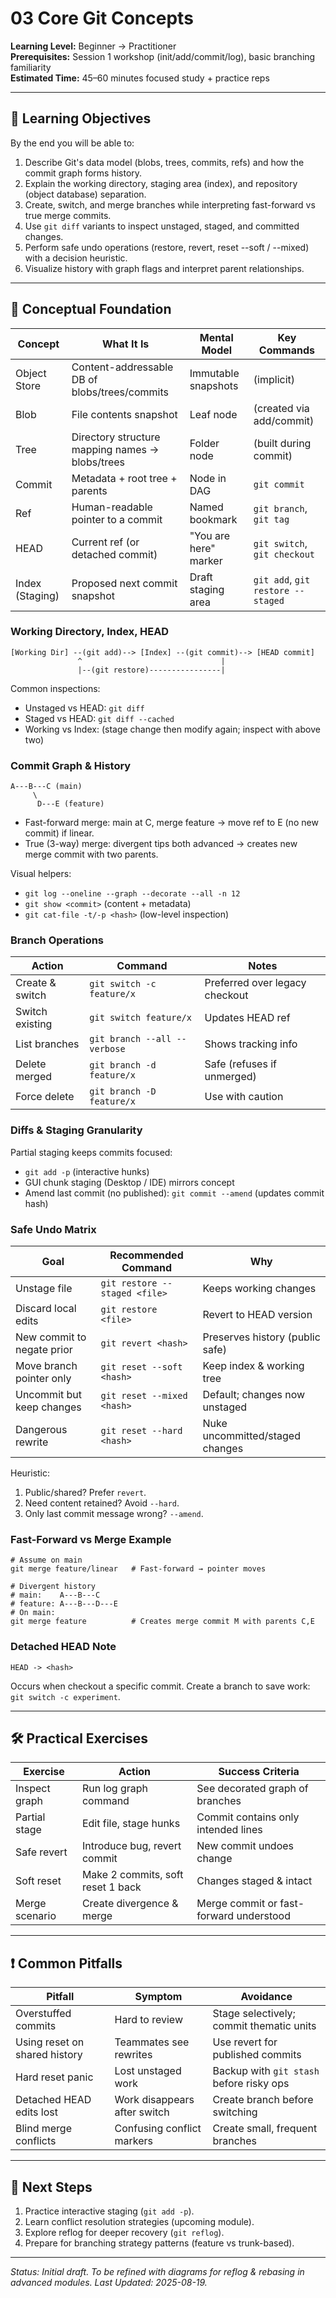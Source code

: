 # 03 Core Git Concepts

**Learning Level:** Beginner → Practitioner  
**Prerequisites:** Session 1 workshop (init/add/commit/log), basic branching familiarity  
**Estimated Time:** 45–60 minutes focused study + practice reps

---

## 🎯 Learning Objectives

By the end you will be able to:

1. Describe Git's data model (blobs, trees, commits, refs) and how the commit graph forms history.
2. Explain the working directory, staging area (index), and repository (object database) separation.
3. Create, switch, and merge branches while interpreting fast-forward vs true merge commits.
4. Use `git diff` variants to inspect unstaged, staged, and committed changes.
5. Perform safe undo operations (restore, revert, reset --soft / --mixed) with a decision heuristic.
6. Visualize history with graph flags and interpret parent relationships.

---

## 🧩 Conceptual Foundation

| Concept | What It Is | Mental Model | Key Commands |
| ------- | ---------- | ------------ | ------------ |
| Object Store | Content-addressable DB of blobs/trees/commits | Immutable snapshots | (implicit) |
| Blob | File contents snapshot | Leaf node | (created via add/commit) |
| Tree | Directory structure mapping names → blobs/trees | Folder node | (built during commit) |
| Commit | Metadata + root tree + parents | Node in DAG | `git commit` |
| Ref | Human-readable pointer to a commit | Named bookmark | `git branch`, `git tag` |
| HEAD | Current ref (or detached commit) | "You are here" marker | `git switch`, `git checkout` |
| Index (Staging) | Proposed next commit snapshot | Draft staging area | `git add`, `git restore --staged` |

### Working Directory, Index, HEAD

```text
[Working Dir] --(git add)--> [Index] --(git commit)--> [HEAD commit]
               ^                               |
               |--(git restore)----------------|
```

Common inspections:

- Unstaged vs HEAD: `git diff`
- Staged vs HEAD: `git diff --cached`
- Working vs Index: (stage change then modify again; inspect with above two)

### Commit Graph & History

```text
A---B---C (main)
     \
      D---E (feature)
```

- Fast-forward merge: main at C, merge feature → move ref to E (no new commit) if linear.
- True (3-way) merge: divergent tips both advanced → creates new merge commit with two parents.

Visual helpers:

- `git log --oneline --graph --decorate --all -n 12`
- `git show <commit>` (content + metadata)
- `git cat-file -t/-p <hash>` (low-level inspection)

### Branch Operations

| Action | Command | Notes |
| ------ | ------- | ----- |
| Create & switch | `git switch -c feature/x` | Preferred over legacy checkout |
| Switch existing | `git switch feature/x` | Updates HEAD ref |
| List branches | `git branch --all --verbose` | Shows tracking info |
| Delete merged | `git branch -d feature/x` | Safe (refuses if unmerged) |
| Force delete | `git branch -D feature/x` | Use with caution |

### Diffs & Staging Granularity

Partial staging keeps commits focused:

- `git add -p` (interactive hunks)
- GUI chunk staging (Desktop / IDE) mirrors concept
- Amend last commit (no published): `git commit --amend` (updates commit hash)

### Safe Undo Matrix

| Goal | Recommended Command | Why |
| ---- | ------------------- | --- |
| Unstage file | `git restore --staged <file>` | Keeps working changes |
| Discard local edits | `git restore <file>` | Revert to HEAD version |
| New commit to negate prior | `git revert <hash>` | Preserves history (public safe) |
| Move branch pointer only | `git reset --soft <hash>` | Keep index & working tree |
| Uncommit but keep changes | `git reset --mixed <hash>` | Default; changes now unstaged |
| Dangerous rewrite | `git reset --hard <hash>` | Nuke uncommitted/staged changes |

Heuristic:

1. Public/shared? Prefer `revert`.
2. Need content retained? Avoid `--hard`.
3. Only last commit message wrong? `--amend`.

### Fast-Forward vs Merge Example

```text
# Assume on main
git merge feature/linear   # Fast-forward → pointer moves

# Divergent history
# main:    A---B---C
# feature: A---B---D---E
# On main:
git merge feature          # Creates merge commit M with parents C,E
```

### Detached HEAD Note

```text
HEAD -> <hash>
```

Occurs when checkout a specific commit. Create a branch to save work: `git switch -c experiment`.

---

## 🛠️ Practical Exercises

| Exercise | Action | Success Criteria |
| -------- | ------ | ---------------- |
| Inspect graph | Run log graph command | See decorated graph of branches |
| Partial stage | Edit file, stage hunks | Commit contains only intended lines |
| Safe revert | Introduce bug, revert commit | New commit undoes change |
| Soft reset | Make 2 commits, soft reset 1 back | Changes staged & intact |
| Merge scenario | Create divergence & merge | Merge commit or fast-forward understood |

---

## ❗ Common Pitfalls

| Pitfall | Symptom | Avoidance |
| ------- | ------- | --------- |
| Overstuffed commits | Hard to review | Stage selectively; commit thematic units |
| Using reset on shared history | Teammates see rewrites | Use revert for published commits |
| Hard reset panic | Lost unstaged work | Backup with `git stash` before risky ops |
| Detached HEAD edits lost | Work disappears after switch | Create branch before switching |
| Blind merge conflicts | Confusing conflict markers | Create small, frequent branches |

---

## 🔄 Next Steps

1. Practice interactive staging (`git add -p`).
2. Learn conflict resolution strategies (upcoming module).
3. Explore reflog for deeper recovery (`git reflog`).
4. Prepare for branching strategy patterns (feature vs trunk-based).

---
_Status: Initial draft. To be refined with diagrams for reflog & rebasing in advanced modules. Last Updated: 2025-08-19._

